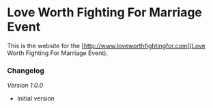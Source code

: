 # Love Worth Fighting For Marriage Event

This is the website for the [http://www.loveworthfightingfor.com](Love Worth Fighting For Marriage Event).

### Changelog

*Version 1.0.0*

- Initial version